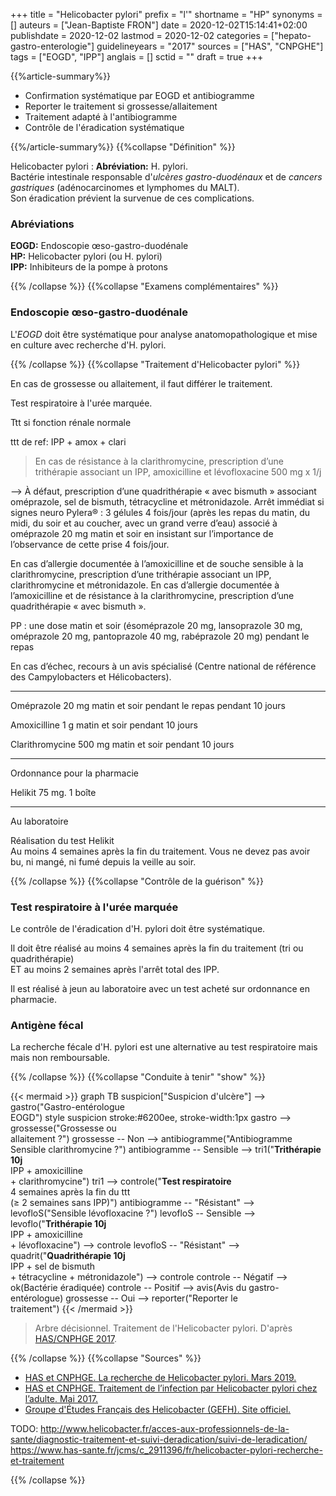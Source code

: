+++
title = "Helicobacter pylori"
prefix = "l'"
shortname = "HP"
synonyms = []
auteurs = ["Jean-Baptiste FRON"]
date = 2020-12-02T15:14:41+02:00
publishdate = 2020-12-02
lastmod = 2020-12-02
categories = ["hepato-gastro-enterologie"]
guidelineyears = "2017"
sources = ["HAS", "CNPGHE"]
tags = ["EOGD", "IPP"]
anglais = []
sctid = ""
draft = true
+++

{{%article-summary%}}

- Confirmation systématique par EOGD et antibiogramme
- Reporter le traitement si grossesse/allaitement
- Traitement adapté à l'antibiogramme
- Contrôle de l'éradication systématique

{{%/article-summary%}}
{{%collapse "Définition" %}}

Helicobacter pylori
: **Abréviation:** H. pylori.  
Bactérie intestinale responsable d'*ulcères gastro-duodénaux* et de *cancers gastriques* (adénocarcinomes et lymphomes du MALT).  
Son éradication prévient la survenue de ces complications.

### Abréviations

**EOGD:** Endoscopie œso-gastro-duodénale  
**HP:** Helicobacter pylori (ou H. pylori)  
**IPP:** Inhibiteurs de la pompe à protons

{{% /collapse %}}
{{%collapse "Examens complémentaires" %}}

### Endoscopie œso-gastro-duodénale

L'*EOGD* doit être systématique pour analyse anatomopathologique et mise en culture avec recherche d'H. pylori.

{{% /collapse %}}
{{%collapse "Traitement d'Helicobacter pylori" %}}

En cas de grossesse ou allaitement, il faut différer le traitement.

Test respiratoire à l'urée marquée.

Ttt si fonction rénale normale

ttt de ref: IPP + amox + clari

> En cas de résistance à la clarithromycine, prescription d’une trithérapie associant un IPP, amoxicilline et lévofloxacine 500 mg x 1/j

--> À  défaut,  prescription  d’une  quadrithérapie  «  avec  bismuth  »  associant  oméprazole,  sel  de  bismuth, tétracycline et métronidazole.
Arrêt immédiat si signes neuro
Pylera® : 3 gélules 4 fois/jour (après les repas du matin, du midi, du soir et au coucher, avec un grand verre d’eau) associé à oméprazole 20 mg matin et soir en insistant sur l’importance de l’observance de cette prise 4 fois/jour.

En cas d’allergie documentée à l’amoxicilline et de souche sensible à la clarithromycine, prescription d’une trithérapie associant un IPP, clarithromycine et métronidazole. En cas d’allergie documentée à l’amoxicilline et de résistance à la clarithromycine, prescription d’une quadrithérapie « avec bismuth ».

PP : une dose matin et soir (ésoméprazole 20 mg, lansoprazole 30 mg, oméprazole 20 mg, pantoprazole 40 mg, rabéprazole 20 mg) pendant le repas

En cas d’échec, recours à un avis spécialisé (Centre national de référence des Campylobacters et Hélicobacters).

---

Oméprazole 20 mg matin et soir pendant le repas pendant 10 jours

Amoxicilline 1 g matin et soir pendant 10 jours

Clarithromycine 500 mg matin et soir pendant 10 jours

---

Ordonnance pour la pharmacie

Helikit 75 mg. 1 boîte

---

Au laboratoire

Réalisation du test Helikit  
Au moins 4 semaines après la fin du traitement.
Vous ne devez pas avoir bu, ni mangé, ni fumé depuis la veille au soir.

{{% /collapse %}}
{{%collapse "Contrôle de la guérison" %}}

### Test respiratoire à l'urée marquée

Le contrôle de l'éradication d'H. pylori doit être systématique.

Il doit être réalisé au moins 4 semaines après la fin du traitement (tri ou quadrithérapie)  
ET au moins 2 semaines après l'arrêt total des IPP.

Il est réalisé à jeun au laboratoire avec un test acheté sur ordonnance en pharmacie.

### Antigène fécal

La recherche fécale d'H. pylori est une alternative au test respiratoire mais mais non remboursable.

{{% /collapse %}}
{{%collapse "Conduite à tenir" "show" %}}

{{< mermaid >}}
graph TB
  suspicion["Suspicion d'ulcère"] --> gastro("Gastro-entérologue<br>EOGD")
  style suspicion stroke:#6200ee, stroke-width:1px
    gastro --> grossesse("Grossesse ou<br>allaitement ?")
      grossesse -- Non --> antibiogramme("Antibiogramme<br>Sensible clarithromycine ?")
        antibiogramme -- Sensible --> tri1("<b>Trithérapie 10j</b><br>IPP + amoxicilline<br>+ clarithromycine")
          tri1 --> controle("<b>Test respiratoire</b><br>4 semaines après la fin du ttt<br>(≥ 2 semaines sans IPP)")
        antibiogramme -- "Résistant" --> levofloS("Sensible lévofloxacine ?")
          levofloS -- Sensible --> levoflo("<b>Trithérapie 10j</b><br>IPP + amoxicilline<br>+ lévofloxacine") --> controle
          levofloS -- "Résistant" --> quadrit("<b>Quadrithérapie 10j</b><br>IPP + sel de bismuth<br>+ tétracycline + métronidazole") --> controle
          controle -- Négatif --> ok(Bactérie éradiquée)
          controle -- Positif --> avis(Avis du gastro-entérologue)
      grossesse -- Oui --> reporter("Reporter le<br>traitement")
{{< /mermaid >}}

> Arbre décisionnel. Traitement de l'Helicobacter pylori. D'après [HAS/CNPHGE 2017](https://www.has-sante.fr/upload/docs/application/pdf/2017-06/dir83/helicobacter_fiche_pertinence_traitement.pdf).

{{% /collapse %}}
{{%collapse "Sources" %}}

- [HAS et CNPHGE. La recherche de Helicobacter pylori. Mars 2019.](https://www.cnrch.fr/wp-content/uploads/2019/04/APP199_DOC_INFO_RECHERCHE_HELICO_PATIENT_CD_2019_03_13_V0.pdf)
- [HAS et CNPHGE. Traitement de l’infection par Helicobacter pylori chez l’adulte. Mai 2017.](https://www.has-sante.fr/upload/docs/application/pdf/2017-06/dir83/helicobacter_fiche_pertinence_traitement.pdf)
- [Groupe d'Études Français des Helicobacter (GEFH). Site officiel.](http://www.helicobacter.fr/)

TODO: http://www.helicobacter.fr/acces-aux-professionnels-de-la-sante/diagnostic-traitement-et-suivi-deradication/suivi-de-leradication/
https://www.has-sante.fr/jcms/c_2911396/fr/helicobacter-pylori-recherche-et-traitement

{{% /collapse %}}
